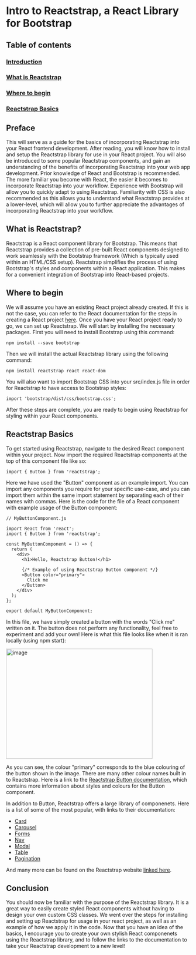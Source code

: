 # Intro to Reactstrap, a React Library for Bootstrap

## Table of contents
### [Introduction](#what-is-reactstrap?-1)
### [What is Reactstrap](#what-is-reactstrap?-1)
### [Where to begin](#where-to-begin-1)
### [Reactstrap Basics](#reactstrap-basics-1)

## Preface
This will serve as a guide for the basics of incorporating Reactstrap into your React frontend development. After reading, you will know how to install and setup the Reactstrap library for use in your React project. You will also be introduced to some popular Reactstrap components, and gain an understanding of the benefits of incorporating Reactstrap into your web app development. Prior knowledge of React and Bootstrap is recommended. The more familiar you become with React, the easier it becomes to incorporate Reactstrap into your workflow. Experience with Bootstrap will allow you to quickly adapt to using Reactstrap. Familiarity with CSS is also recommended as this allows you to understand what Reactstrap provides at a lower-level, which will allow you to further appreciate the advantages of incorporating Reactstrap into your workflow.
## What is Reactstrap?
Reactstrap is a React component library for Bootstrap. This means that Reactstrap provides a collection of pre-built React components designed to work seamlessly with the Bootstrap framework (Which is typically used within an HTML/CSS setup). Reactstrap simplifies the process of using Bootstrap's styles and components within a React application. This makes for a convenient integration of Bootstrap into React-based projects.
## Where to begin
We will assume you have an existing React project already created. If this is not the case, you can refer to the React documentation for the steps in creating a React project [here](https://react.dev/learn/start-a-new-react-project). Once you have your React project ready to go, we can set up Reactstrap. We will start by installing the necessary packages. First you will need to install Bootstrap using this command: 

```
npm install --save bootstrap
```
Then we will install the actual Reactstrap library using the following command:

```
npm install reactstrap react react-dom
```

You will also want to import Bootstrap CSS into your src/index.js file in order for Reactstrap to have access to Bootstrap styles:

```
import 'bootstrap/dist/css/bootstrap.css';
```
After these steps are complete, you are ready to begin using Reactstrap for styling within your React components.
## Reactstrap Basics
To get started using Reactstrap, navigate to the desired React component within your project. Now import the required Reactstrap components at the top of this component file like so:
```
import { Button } from 'reactstrap';
```
Here we have used the "Button" component as an example import. You can import any components you require for your specific use-case, and you can import them within the same import statement by separating each of their names with commas. Here is the code for the file of a React component with example usage of the Button component:
```
// MyButtonComponent.js

import React from 'react';
import { Button } from 'reactstrap';

const MyButtonComponent = () => {
  return (
    <div>
      <h1>Hello, Reactstrap Button!</h1>

      {/* Example of using Reactstrap Button component */}
      <Button color="primary">
        Click me
      </Button>
    </div>
  );
};

export default MyButtonComponent;
```
In this file, we have simply created a button with the words "Click me" written on it. The button does not perform any functionality, feel free to experiment and add your own!
Here is what this file looks like when it is ran locally (using npm start):

<img alt="image" src="https://i.ibb.co/ft8WHq9/Screenshot-2023-11-29-at-8-58-16-PM.png" width="400" height="300">

As you can see, the colour "primary" corresponds to the blue colouring of the button shown in the image. There are many other colour names built in to Reactstrap. Here is a link to the [Reactstrap Button documentation](https://reactstrap.github.io/?path=/docs/components-button--button), which contains more information about styles and colours for the Button component.

In addition to Button, Reactstrap offers a large library of componenets. Here is a list of some of the most popular, with links to their documentation:
- [Card](https://reactstrap.github.io/?path=/docs/components-card--card)
- [Carousel](https://reactstrap.github.io/?path=/docs/components-card--card)
- [Forms](https://reactstrap.github.io/?path=/docs/components-forms--input)
- [Nav](https://reactstrap.github.io/?path=/docs/components-nav--navs)
- [Modal](https://reactstrap.github.io/?path=/docs/components-modal--modal)
- [Table](https://reactstrap.github.io/?path=/docs/components-table--table)
- [Pagination](https://reactstrap.github.io/?path=/docs/components-pagination--pagination)

And many more can be found on the Reactstrap website [linked here](https://reactstrap.github.io/).

## Conclusion
You should now be familiar with the purpose of the Reactstrap library. It is a great way to easily create styled React components without having to design your own custom CSS classes. We went over the steps for installing and setting up Reactstrap for usage in your react project, as well as an example of how we apply it in the code. Now that you have an idea of the basics, I encourage you to create your own stylish React componenets using the Reactstrap library, and to follow the links to the documentation to take your Reactstrap development to a new level!


